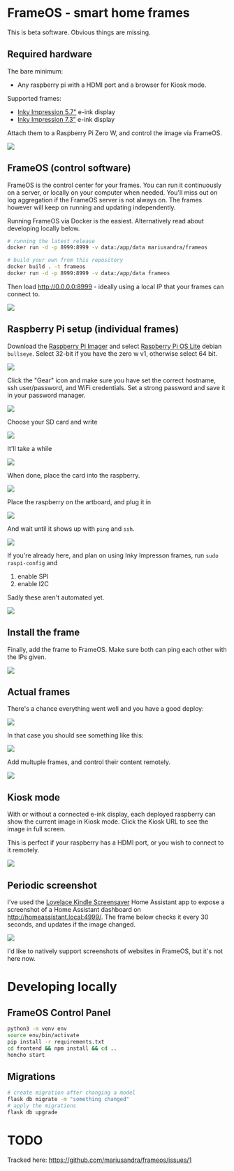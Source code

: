 # FrameOS - smart home frames

This is beta software. Obvious things are missing.

## Required hardware 

The bare minimum: 

- Any raspberry pi with a HDMI port and a browser for Kiosk mode.

Supported frames:

- [Inky Impression 5.7"](https://shop.pimoroni.com/products/inky-impression-5-7?variant=32298701324371) e-ink display
- [Inky Impression 7.3"](https://shop.pimoroni.com/products/inky-impression-7-3?variant=40512683376723) e-ink display

Attach them to a Raspberry Pi Zero W, and control the image via FrameOS.

![](https://mariusandra.com/frameos/images/0-frames.jpeg)


## FrameOS (control software)

FrameOS is the control center for your frames. You can run it
continuously on a server, or locally on your computer when needed. You'll miss out on log aggregation if the FrameOS server is not always on. The frames however will keep on running and updating independently.

Running FrameOS via Docker is the easiest. Alternatively read about developing locally below.

```bash
# running the latest release
docker run -d -p 8999:8999 -v data:/app/data mariusandra/frameos

# build your own from this repository
docker build . -t frameos
docker run -d -p 8999:8999 -v data:/app/data frameos
```

Then load http://0.0.0.0:8999 - ideally using a local IP that your frames can connect to.

![](https://mariusandra.com/frameos/images/7-docker-fast-frameos.gif)


## Raspberry Pi setup (individual frames)

Download the [Raspberry Pi Imager](https://www.raspberrypi.com/software/) and select [Raspberry Pi OS Lite](https://www.raspberrypi.org/downloads/raspberry-pi-os/) debian `bullseye`. Select 32-bit if you have the zero w v1, otherwise select 64 bit.

![](https://mariusandra.com/frameos/images/1-os-raspberry-lite.gif)

Click the "Gear" icon and make sure you have set the correct hostname, ssh user/password, and WiFi credentials. Set a strong password and save it in your password manager.

![](https://mariusandra.com/frameos/images/2-config-settings.gif)

Choose your SD card and write

![](https://mariusandra.com/frameos/images/3-storage-write.gif)

It'll take a while

![](https://mariusandra.com/frameos/images/4-wait-wait-wait.gif)

When done, place the card into the raspberry.

![](https://mariusandra.com/frameos/images/13-sdcard.gif)

Place the raspberry on the artboard, and plug it in

![](https://mariusandra.com/frameos/images/14-wire.gif)

And wait until it shows up with `ping` and `ssh`.

![](https://mariusandra.com/frameos/images/6-success.gif)

If you're already here, and plan on using Inky Impresson frames, run `sudo raspi-config` and

1. enable SPI
2. enable I2C

Sadly these aren't automated yet.

![](https://mariusandra.com/frameos/images/10-raspi-config.gif)

## Install the frame

Finally, add the frame to FrameOS. Make sure both can ping each other with the IPs given.

![](https://mariusandra.com/frameos/images/8-deploy-frame.gif)


## Actual frames

There's a chance everything went well and you have a good deploy:

![](https://mariusandra.com/frameos/images/11-good-deploy.gif)

In that case you should see something like this:

![](https://mariusandra.com/frameos/images/12-parrot.gif?)

Add multuple frames, and control their content remotely. 

![](https://mariusandra.com/frameos/images/15-multiple.gif)

## Kiosk mode

With or without a connected e-ink display, each deployed raspberry can show the current image in Kiosk mode. Click the Kiosk URL to see the image in full screen. 

This is perfect if your raspberry has a HDMI port, or you wish to connect to it remotely.

![](https://mariusandra.com/frameos/images/9-kiosk-mode.gif)

## Periodic screenshot

I've used the [Lovelace Kindle Screensaver](https://github.com/sibbl/hass-lovelace-kindle-screensaver) Home Assistant app to expose a screenshot of a Home Assistant dashboard on http://homeassistant.local:4999/. The frame below checks it every 30 seconds, and updates if the image changed.

![](https://mariusandra.com/frameos/images/16-wall.jpg)

I'd like to natively support screenshots of websites in FrameOS, but it's not here now.

# Developing locally

## FrameOS Control Panel


```bash
python3 -m venv env
source env/bin/activate
pip install -r requirements.txt
cd frontend && npm install && cd ..
honcho start
```

## Migrations

```bash
# create migration after changing a model
flask db migrate -m "something changed"
# apply the migrations
flask db upgrade
```

# TODO

Tracked here: https://github.com/mariusandra/frameos/issues/1
